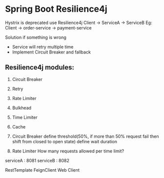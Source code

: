 # Spring Boot Resilience4j

Hystrix is deprecated use Resilience4j
Client -> ServiceA -> ServiceB
Eg:
Client -> order-service -> payment-service

Solution if something is wrong
- Service will retry multiple time
- Implement Circuit Breaker and fallback

## Resilience4j modules:
1. Circuit Breaker
2. Retry
3. Rate Limiter
4. Bulkhead
5. Time Limiter
6. Cache

1. Circuit Breaker
define threshold(50%, if more than 50% request fail then shift from closed to open state)
define wait duration

3. Rate Limiter
How many requests allowed per time limit?

serviceA : 8081
serviceB : 8082

RestTemplate
FeignClient
Web Client